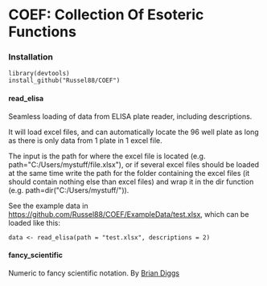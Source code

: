 COEF: Collection Of Esoteric Functions
======================================

### Installation

    library(devtools)
    install_github("Russel88/COEF")

#### read\_elisa

Seamless loading of data from ELISA plate reader, including
descriptions.

It will load excel files, and can automatically locate the 96 well plate
as long as there is only data from 1 plate in 1 excel file.

The input is the path for where the excel file is located (e.g.
path="C:/Users/mystuff/file.xlsx"), or if several excel files should be
loaded at the same time write the path for the folder containing the
excel files (it should contain nothing else than excel files) and wrap
it in the dir function (e.g. path=dir("C:/Users/mystuff/")).

See the example data in
<https://github.com/Russel88/COEF/ExampleData/test.xlsx>, which can be
loaded like this:

    data <- read_elisa(path = "test.xlsx", descriptions = 2)

#### fancy\_scientific

Numeric to fancy scientific notation. By [Brian
Diggs](https://groups.google.com/forum/#!topic/ggplot2/a_xhMoQyxZ4)
